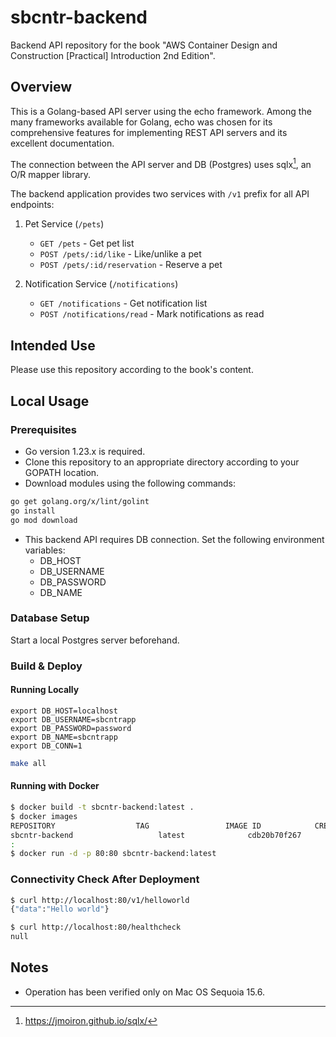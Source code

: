 # sbcntr-backend

Backend API repository for the book "AWS Container Design and Construction [Practical] Introduction 2nd Edition".

## Overview

This is a Golang-based API server using the echo framework.
Among the many frameworks available for Golang, echo was chosen for its comprehensive features for implementing REST API servers and its excellent documentation.

The connection between the API server and DB (Postgres) uses sqlx[^sqlx], an O/R mapper library.

[^sqlx]: <https://jmoiron.github.io/sqlx/>

The backend application provides two services with `/v1` prefix for all API endpoints:

1. Pet Service (`/pets`)
   - `GET /pets` - Get pet list
   - `POST /pets/:id/like` - Like/unlike a pet
   - `POST /pets/:id/reservation` - Reserve a pet

2. Notification Service (`/notifications`)
   - `GET /notifications` - Get notification list
   - `POST /notifications/read` - Mark notifications as read

## Intended Use

Please use this repository according to the book's content.

## Local Usage

### Prerequisites

- Go version 1.23.x is required.
- Clone this repository to an appropriate directory according to your GOPATH location.
- Download modules using the following commands:

```bash
go get golang.org/x/lint/golint
go install
go mod download
```

- This backend API requires DB connection. Set the following environment variables:
  - DB_HOST
  - DB_USERNAME
  - DB_PASSWORD
  - DB_NAME

### Database Setup

Start a local Postgres server beforehand.

### Build & Deploy

#### Running Locally

```text
export DB_HOST=localhost
export DB_USERNAME=sbcntrapp
export DB_PASSWORD=password
export DB_NAME=sbcntrapp
export DB_CONN=1
```

```bash
make all
```

#### Running with Docker

```bash
$ docker build -t sbcntr-backend:latest .
$ docker images
REPOSITORY                  TAG                 IMAGE ID            CREATED             SIZE
sbcntr-backend                   latest              cdb20b70f267        58 minutes ago      4.45MB
:
$ docker run -d -p 80:80 sbcntr-backend:latest
```

### Connectivity Check After Deployment

```bash
$ curl http://localhost:80/v1/helloworld
{"data":"Hello world"}

$ curl http://localhost:80/healthcheck
null
```

## Notes

- Operation has been verified only on Mac OS Sequoia 15.6.
